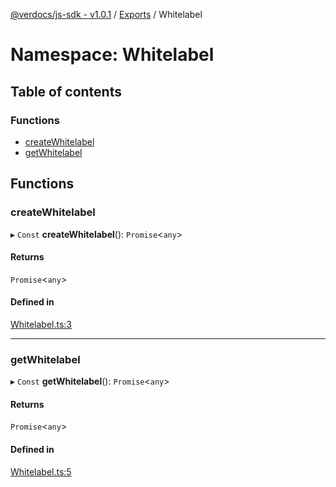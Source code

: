 [@verdocs/js-sdk - v1.0.1](../README.md) / [Exports](../modules.md) / Whitelabel

# Namespace: Whitelabel

## Table of contents

### Functions

- [createWhitelabel](Whitelabel.md#createwhitelabel)
- [getWhitelabel](Whitelabel.md#getwhitelabel)

## Functions

### createWhitelabel

▸ `Const` **createWhitelabel**(): `Promise`<`any`\>

#### Returns

`Promise`<`any`\>

#### Defined in

[Whitelabel.ts:3](https://github.com/Verdocs/js-sdk/blob/main/src/Whitelabel.ts#L3)

___

### getWhitelabel

▸ `Const` **getWhitelabel**(): `Promise`<`any`\>

#### Returns

`Promise`<`any`\>

#### Defined in

[Whitelabel.ts:5](https://github.com/Verdocs/js-sdk/blob/main/src/Whitelabel.ts#L5)
